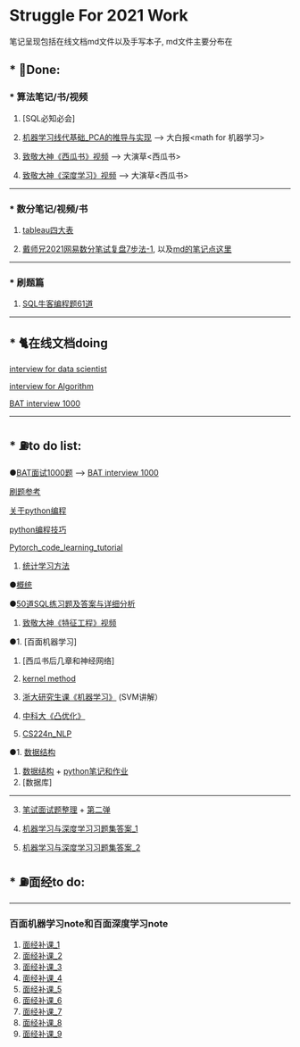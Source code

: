 # Struggle For 2021 Work

笔记呈现包括在线文档md文件以及手写本子, md文件主要分布在

## * 🐓Done:

### * 算法笔记/书/视频
1. [SQL必知必会]

2. [机器学习线代基础_PCA的推导与实现](https://www.bilibili.com/video/BV127411t7tq) --> 大白报<math for 机器学习>

1. [致敬大神《西瓜书》视频](https://www.bilibili.com/video/BV17J411C7zZ) --> 大演草<西瓜书>

1. [致敬大神《深度学习》视频](https://www.bilibili.com/video/BV12t411N748) --> 大演草<西瓜书>

---
### * 数分笔记/视频/书

1. [tableau四大表](https://www.bilibili.com/video/BV1fz4y1D7gm)

1. [戴师兄2021网易数分笔试复盘7步法-1](https://www.bilibili.com/video/BV1Vf4y1979X?t=234), 以及[md的笔记点这里](https://github.com/whw199833/Struggle_2021_for_work/blob/master/notes/wangyi_interview/%E7%BD%91%E6%98%93_%E6%95%B0%E5%88%86.md)

---
### * 刷题篇
1. [SQL牛客编程题61道](https://www.nowcoder.com/ta/sql) 

--- 
## * 🐈在线文档doing

[interview for data scientist](https://github.com/whw199833/Struggle_2021_for_work/blob/master/interview/Data_Scientist.md)

[interview for Algorithm](https://github.com/whw199833/Struggle_2021_for_work/blob/master/interview/Algorithm.md)

[BAT interview 1000](https://github.com/whw199833/Struggle_2021_for_work/blob/master/interview/BAT%20ML%20interview.md)


---
## * ⛽️to do list:

●[BAT面试1000题](https://zhuanlan.zhihu.com/p/41952330) --> [BAT interview 1000](https://github.com/whw199833/Struggle_2021_for_work/blob/master/interview/BAT%20ML%20interview.md)

[刷题参考](https://github.com/DmrfCoder/AlgorithmAndDataStructure)

[关于python编程](https://www.bilibili.com/video/BV1t4411v794?p=39)

[python编程技巧](https://codle.net/advance-python/)

[Pytorch_code_learning_tutorial](https://pytorch.org/tutorials/)

1. [统计学习方法](https://www.bilibili.com/video/BV1i4411G7Xv)

●[概统](https://www.bilibili.com/video/BV1n741137tv?p=1)

●[50道SQL练习题及答案与详细分析](https://www.jianshu.com/p/476b52ee4f1b)

1. [致敬大神《特征工程》视频](https://www.bilibili.com/video/BV17E411471x)

●1. [百面机器学习]
1. [西瓜书后几章和神经网络]

1. [kernel method](https://www.bilibili.com/video/av31552048/?spm_id_from=333.788.videocard.1)


1. [浙大研究生课《机器学习》](https://www.bilibili.com/video/BV1dJ411B7gh?p=6) (SVM讲解）
1. [中科大《凸优化》](https://www.bilibili.com/video/BV1Jt411p7jE)
1. [CS224n_NLP](https://www.bilibili.com/video/BV1r4411f7td)

●1. [数据结构](https://www.bilibili.com/video/BV1b54y1q7Hj)
1. [数据结构](https://www.bilibili.com/video/BV1JW411i731?from=search&seid=7444677966916988839) +  [python笔记和作业](https://github.com/CYBruce/DataStructure_Algorithm_ZJU)
1. [数据库]

--- 
3. [笔试面试题整理](https://hit-alibaba.github.io/interview/) +  [第二弹](https://github.com/NLP-LOVE/ML-NLP)

1. [机器学习与深度学习习题集答案_1](http://www.tensorinfinity.com/paper_225.html)

2. [机器学习与深度学习习题集答案_2](http://www.tensorinfinity.com/paper_227.html)

## * ⛽️面经to do:
---
### 百面机器学习note和百面深度学习note

1. [面经补课_1](https://mp.weixin.qq.com/s/ev7-i0iZxLck-h3t-MhfAQ)
1. [面经补课_2](https://mp.weixin.qq.com/s/67k6PCGaIwcqq_DVPrIkcw)
2. [面经补课_3](https://mp.weixin.qq.com/s/ma_UubKmJIXjuhkKB0dLoA)
1. [面经补课_4](https://mp.weixin.qq.com/s/8yAGMIWkhtF7cW0Ts6hYLw)
1. [面经补课_5](https://mp.weixin.qq.com/s/T1fLKQnP-uanIOcDm4dLHQ)
2. [面经补课_6](https://mp.weixin.qq.com/s/gY-oi2m3MVV7IX8YCJHFMA)
1. [面经补课_7](https://mp.weixin.qq.com/s/9F8_xMgGHqbI0fOEhQDnaA)
2. [面经补课_8](https://mp.weixin.qq.com/s/yCs-PJ7VJ1DE_b5ABP0_GQ)
2. [面经补课_9](https://codle.net/intern-interview/)



